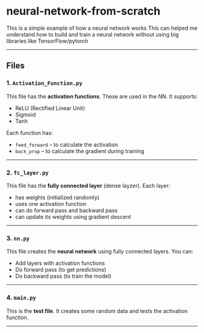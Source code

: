 # neural-network-from-scratch


This is a  simple example of how a neural network works
This can helped me understand how to build and train a neural network without using big libraries like TensorFlow/pytorch

---

## Files

### 1. `Activation_Function.py`

This file has the **activation functions**. These are used in the NN. It supports:

- ReLU (Rectified Linear Unit)
- Sigmoid
- Tanh

Each function has:

- `feed_forward` – to calculate the activation
- `back_prop` – to calculate the gradient during training

---

### 2. `fc_layer.py`

This file has the **fully connected layer** (dense layzer). Each layer:

- has weights (initialized randomly)
- uses one activation function
- can do forward pass and backward pass
- can update its weights using gradient descent

---

### 3. `nn.py`

This file creates the **neural network** using fully connected layers. You can:

- Add layers with activation functions
- Do forward pass (to get predictions)
- Do backward pass (to train the model)

---

### 4. `main.py`

This is the **test file**. It creates some random data and tests the activation function.

---
